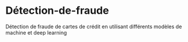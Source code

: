 # Détection-de-fraude
Détection de fraude de cartes de crédit en utilisant différents modèles de machine et deep learning

